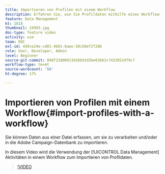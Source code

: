 ```yaml
---
title: Importieren von Profilen mit einem Workflow
description: Erfahren Sie, wie Sie Profildaten mithilfe eines Workflows importieren.
feature: Data Management
kt: 1818
thumbnail: 24993.jpg
doc-type: feature video
activity: use
team: DOC
exl-id: 4d9ce24e-cd01-4b81-8aee-58c58ef2f286
role: User, Developer, Admin
level: Beginner
source-git-commit: 89df23d00913d36b93d3be03b62c74320524f9c7
workflow-type: tm+mt
source-wordcount: '56'
ht-degree: 17%

---
```


# Importieren von Profilen mit einem Workflow{#import-profiles-with-a-workflow}

Sie können Daten aus einer Datei erfassen, um sie zu verarbeiten und/oder in die Adobe Campaign-Datenbank zu importieren.

In diesem Video wird die Verwendung der [!UICONTROL Data Management] Aktivitäten in einem Workflow zum Importieren von Profildaten.

>[!VIDEO](https://video.tv.adobe.com/v/24993?quality=12&learn=on)

